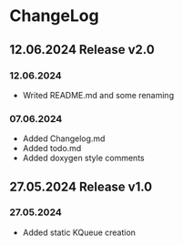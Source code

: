 # ChangeLog

## 12.06.2024 Release v2.0

### 12.06.2024

* Writed README.md and some renaming

### 07.06.2024

* Added Changelog.md
* Added todo.md
* Added doxygen style comments

## 27.05.2024 Release v1.0

### 27.05.2024

* Added static KQueue creation

